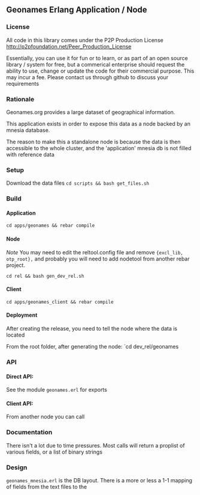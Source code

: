 ## Geonames Erlang Application / Node



### License
All code in this library comes under the P2P Production License 
http://p2pfoundation.net/Peer_Production_License

Essentially, you can use it for fun or to learn, or as part of an open source library / system for free, 
but a commerical enterprise should request the ability to use, change or update the code for their commercial purpose. 
This may incur a fee. Please contact us through github to discuss your requirements

### Rationale 

Geonames.org provides a large dataset of geographical information. 

This application exists in order to expose this data as a node backed by an mnesia database.

The reason to make this a standalone node is because the data is then accessible to the whole cluster, and the 'application' mnesia db is not filled with reference data


### Setup

Download the data files `cd scripts && bash get_files.sh`

### Build

#### Application

`cd apps/geonames && rebar compile`

#### Node 

*Note* You may need to edit the reltool.config file and remove `{excl_lib, otp_root},` and probably you will need to add nodetool from another rebar project.

`cd rel && bash gen_dev_rel.sh`

#### Client

`cd apps/geonames_client && rebar compile`

#### Deployment

After creating the release, you need to tell the node where the data is located

From the root folder, after generating the node: `cd dev_rel/geonames


### API

#### Direct API: 

See the module `geonames.erl` for exports

#### Client API: 

From another node you can call 

### Documentation

There isn't a lot due to time pressures. Most calls will return a proplist of various fields, or a list of binary strings

### Design

`geonames_mnesia.erl` is the DB layout. There is a more or less a 1-1 mapping of fields from the text files to the 


